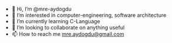 - 👋 Hi, I’m @mre-aydogdu
- 👀 I’m interested in computer-engineering, software architecture
- 🌱 I’m currently learning C-Language
- 💞️ I’m looking to collaborate on anything useful
- 📫 How to reach me mre.aydogdu@gmail.com

